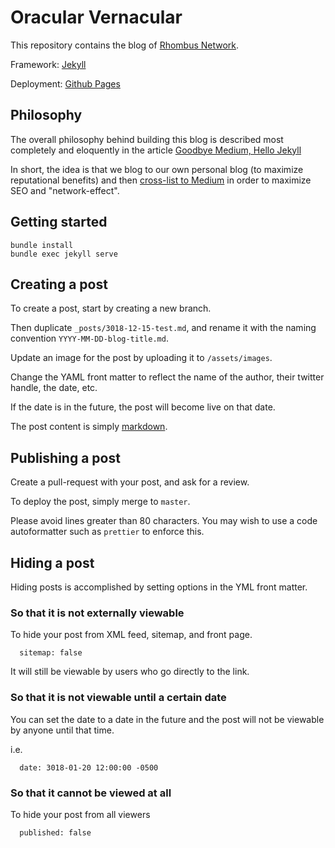 # Oracular Vernacular

This repository contains the blog of [Rhombus
Network](https://rhombus.network/).

Framework: [Jekyll](https://jekyllrb.com/)

Deployment: [Github Pages](https://pages.github.com/)

## Philosophy

The overall philosophy behind building this blog is described most completely
and eloquently in the article [Goodbye Medium, Hello
Jekyll](https://intersect.whitefusion.io/open-web/goodbye-medium-hello-jekyll)

In short, the idea is that we blog to our own personal blog (to maximize
reputational benefits) and then [cross-list to
Medium](https://help.medium.com/hc/en-us/articles/217991468-SEO-and-duplicate-content)
in order to maximize SEO and "network-effect".

## Getting started

```
bundle install
bundle exec jekyll serve
```

## Creating a post

To create a post, start by creating a new branch.

Then duplicate `_posts/3018-12-15-test.md`, and rename
it with the naming convention `YYYY-MM-DD-blog-title.md`.

Update an image for the post by uploading it to `/assets/images`.

Change the YAML front matter to reflect the name of the author, their twitter
handle, the date, etc.

If the date is in the future, the post will become live on that date.

The post content is simply
[markdown](https://github.com/adam-p/markdown-here/wiki/Markdown-Cheatsheet).

## Publishing a post

Create a pull-request with your post, and ask for a review.

To deploy the post, simply merge to `master`.

Please avoid lines greater than 80 characters. You may wish to use a code
autoformatter such as `prettier` to enforce this.

## Hiding a post

Hiding posts is accomplished by setting options in the YML front matter.

### So that it is not externally viewable

To hide your post from XML feed, sitemap, and front page.

```
  sitemap: false
```

It will still be viewable by users who go directly to the link.

### So that it is not viewable until a certain date

You can set the date to a date in the future and the post will not be viewable
by anyone until that time.

i.e.

```
  date: 3018-01-20 12:00:00 -0500
```

### So that it cannot be viewed at all

To hide your post from all viewers

```
  published: false
```
